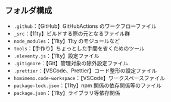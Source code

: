 ## フォルダ構成

-   `.github`：【GitHub】GitHubActions のワークフローファイル
-   `_src`：【11ty】ビルドする際の元となるファイル群
-   `node_modules`：【11ty】11ty のモジュールなど
-   `tools`：【手作り】ちょっとした手間を省くためのツール
-   `.eleventy.js`：【11ty】設定ファイル
-   `.gitignore`：【Git】管理対象の除外設定ファイル
-   `.prettier`：【VSCode、Prettier】コード整形の設定ファイル
-   `homimemo.code-workspace`：【VSCode】ワークスペースファイル
-   `package-lock.json`：【11ty】npm 関係の依存関係等のファイル
-   `package.json`：【11ty】ライブラリ等依存関係
